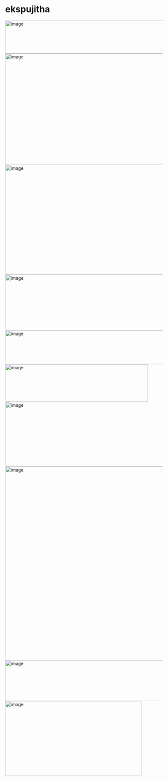 # ekspujitha
<img width="607" height="105" alt="image" src="https://github.com/user-attachments/assets/342f3147-4095-4347-9e8d-7778674ee3ee" />
<img width="624" height="355" alt="image" src="https://github.com/user-attachments/assets/d9b1e906-81f8-4887-90a1-2397f494de07" />
<img width="623" height="350" alt="image" src="https://github.com/user-attachments/assets/49c14298-8eca-4e7a-adba-0aa544feee9f" />
<img width="604" height="177" alt="image" src="https://github.com/user-attachments/assets/1d02be25-9f76-4604-92d0-b2fd23c136d0" />
<img width="590" height="108" alt="image" src="https://github.com/user-attachments/assets/6c523a39-a877-45ba-9d10-aadfea95bd78" />
<img width="456" height="120" alt="image" src="https://github.com/user-attachments/assets/ce5b2166-0b6b-4846-a0e8-52d22c17a29e" />
<img width="603" height="206" alt="image" src="https://github.com/user-attachments/assets/a4c5fed2-9c8c-4879-8e46-3be272dbafd2" />
<img width="620" height="617" alt="image" src="https://github.com/user-attachments/assets/96b217cb-da9d-445f-91f2-1d561681fe0d" />
<img width="629" height="130" alt="image" src="https://github.com/user-attachments/assets/9e64525e-faf7-4b9f-9a0a-2e9c3cdb47cc" />
<img width="436" height="239" alt="image" src="https://github.com/user-attachments/assets/3d7d30aa-c9a3-43d2-b00f-8577f69bf990" />



